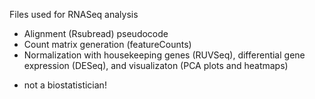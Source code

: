 Files used for RNASeq analysis
- Alignment (Rsubread) pseudocode
- Count matrix generation (featureCounts)
- Normalization with housekeeping genes (RUVSeq), differential gene expression (DESeq), and visualizaton (PCA plots and heatmaps)
* not a biostatistician!

